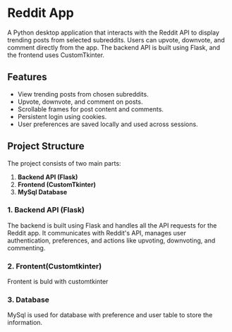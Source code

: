 # Reddit App

A Python desktop application that interacts with the Reddit API to display trending posts from selected subreddits. Users can upvote, downvote, and comment directly from the app. The backend API is built using Flask, and the frontend uses CustomTkinter.

## Features

- View trending posts from chosen subreddits.
- Upvote, downvote, and comment on posts.
- Scrollable frames for post content and comments.
- Persistent login using cookies.
- User preferences are saved locally and used across sessions.

## Project Structure

The project consists of two main parts:

1. **Backend API (Flask)**
2. **Frontend (CustomTkinter)**
3. **MySql Database**
### 1. Backend API (Flask)

The backend is built using Flask and handles all the API requests for the Reddit app. It communicates with Reddit's API, manages user authentication, preferences, and actions like upvoting, downvoting, and commenting.

### 2. Frontent(Customtkinter)

Frontent is buld with customtkinter

### 3. Database

MySql is used for database with preference and user table to store the information.
